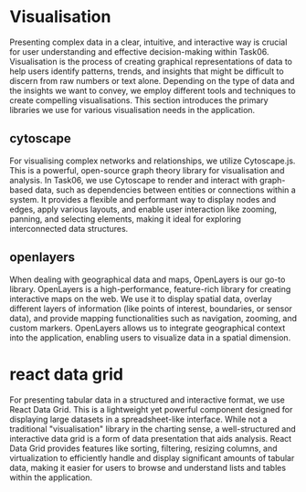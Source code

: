 # Visualisation

Presenting complex data in a clear, intuitive, and interactive way is crucial for user understanding and effective decision-making within Task06. Visualisation is the process of creating graphical representations of data to help users identify patterns, trends, and insights that might be difficult to discern from raw numbers or text alone. Depending on the type of data and the insights we want to convey, we employ different tools and techniques to create compelling visualisations. This section introduces the primary libraries we use for various visualisation needs in the application.

## cytoscape

For visualising complex networks and relationships, we utilize Cytoscape.js. This is a powerful, open-source graph theory library for visualisation and analysis. In Task06, we use Cytoscape to render and interact with graph-based data, such as dependencies between entities or connections within a system. It provides a flexible and performant way to display nodes and edges, apply various layouts, and enable user interaction like zooming, panning, and selecting elements, making it ideal for exploring interconnected data structures.

## openlayers

When dealing with geographical data and maps, OpenLayers is our go-to library. OpenLayers is a high-performance, feature-rich library for creating interactive maps on the web. We use it to display spatial data, overlay different layers of information (like points of interest, boundaries, or sensor data), and provide mapping functionalities such as navigation, zooming, and custom markers. OpenLayers allows us to integrate geographical context into the application, enabling users to visualize data in a spatial dimension.

# react data grid

For presenting tabular data in a structured and interactive format, we use React Data Grid. This is a lightweight yet powerful component designed for displaying large datasets in a spreadsheet-like interface. While not a traditional "visualisation" library in the charting sense, a well-structured and interactive data grid is a form of data presentation that aids analysis. React Data Grid provides features like sorting, filtering, resizing columns, and virtualization to efficiently handle and display significant amounts of tabular data, making it easier for users to browse and understand lists and tables within the application.
